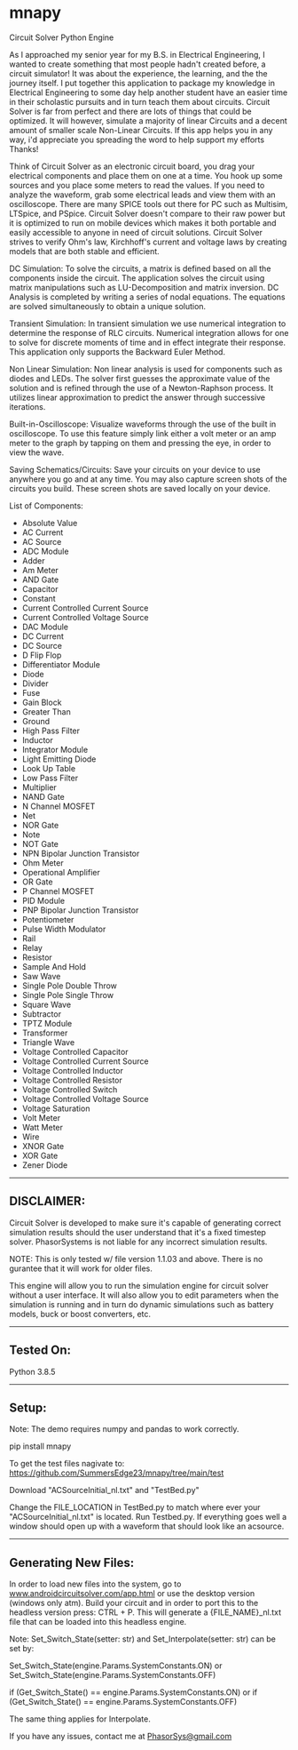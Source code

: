 # mnapy

Circuit Solver Python Engine

As I approached my senior year for my B.S. in Electrical Engineering, I wanted to create something that most people
hadn't created before, a circuit simulator! It was about the experience, the learning, and the the journey itself. I put
together this application to package my knowledge in Electrical Engineering to some day help another student have an
easier time in their scholastic pursuits and in turn teach them about circuits. Circuit Solver is far from perfect and
there are lots of things that could be optimized. It will however, simulate a majority of linear Circuits and a decent
amount of smaller scale Non-Linear Circuits. If this app helps you in any way, i'd appreciate you spreading the word to
help support my efforts Thanks!

Think of Circuit Solver as an electronic circuit board, you drag your electrical components and place them on one at a
time. You hook up some sources and you place some meters to read the values. If you need to analyze the waveform, grab
some electrical leads and view them with an oscilloscope. There are many SPICE tools out there for PC such as Multisim,
LTSpice, and PSpice. Circuit Solver doesn't compare to their raw power but it is optimized to run on mobile devices
which makes it both portable and easily accessible to anyone in need of circuit solutions. Circuit Solver strives to
verify Ohm's law, Kirchhoff's current and voltage laws by creating models that are both stable and efficient.

DC Simulation: To solve the circuits, a matrix is defined based on all the components inside the circuit. The
application solves the circuit using matrix manipulations such as LU-Decomposition and matrix inversion. DC Analysis is
completed by writing a series of nodal equations. The equations are solved simultaneously to obtain a unique solution.

Transient Simulation: In transient simulation we use numerical integration to determine the response of RLC circuits.
Numerical integration allows for one to solve for discrete moments of time and in effect integrate their response. This
application only supports the Backward Euler Method.

Non Linear Simulation: Non linear analysis is used for components such as diodes and LEDs. The solver first guesses the
approximate value of the solution and is refined through the use of a Newton-Raphson process. It utilizes linear
approximation to predict the answer through successive iterations.

Built-in-Oscilloscope: Visualize waveforms through the use of the built in oscilloscope. To use this feature simply link
either a volt meter or an amp meter to the graph by tapping on them and pressing the eye, in order to view the wave.

Saving Schematics/Circuits: Save your circuits on your device to use anywhere you go and at any time. You may also
capture screen shots of the circuits you build. These screen shots are saved locally on your device.

List of Components:

+ Absolute Value
+ AC Current
+ AC Source
+ ADC Module
+ Adder
+ Am Meter
+ AND Gate
+ Capacitor
+ Constant
+ Current Controlled Current Source
+ Current Controlled Voltage Source
+ DAC Module
+ DC Current
+ DC Source
+ D Flip Flop
+ Differentiator Module
+ Diode
+ Divider
+ Fuse
+ Gain Block
+ Greater Than
+ Ground
+ High Pass Filter
+ Inductor
+ Integrator Module
+ Light Emitting Diode
+ Look Up Table
+ Low Pass Filter
+ Multiplier
+ NAND Gate
+ N Channel MOSFET
+ Net
+ NOR Gate
+ Note
+ NOT Gate
+ NPN Bipolar Junction Transistor
+ Ohm Meter
+ Operational Amplifier
+ OR Gate
+ P Channel MOSFET
+ PID Module
+ PNP Bipolar Junction Transistor
+ Potentiometer
+ Pulse Width Modulator
+ Rail
+ Relay
+ Resistor
+ Sample And Hold
+ Saw Wave
+ Single Pole Double Throw
+ Single Pole Single Throw
+ Square Wave
+ Subtractor
+ TPTZ Module
+ Transformer
+ Triangle Wave
+ Voltage Controlled Capacitor
+ Voltage Controlled Current Source
+ Voltage Controlled Inductor
+ Voltage Controlled Resistor
+ Voltage Controlled Switch
+ Voltage Controlled Voltage Source
+ Voltage Saturation
+ Volt Meter
+ Watt Meter
+ Wire
+ XNOR Gate
+ XOR Gate
+ Zener Diode

-----------------------------------------------------------
DISCLAIMER:
-----------------------------------------------------------
Circuit Solver is developed to make sure it's capable of generating
correct simulation results should the user understand that it's a fixed timestep
solver. PhasorSystems is not liable for any incorrect simulation results.

NOTE: This is only tested w/ file version 1.1.03 and above. There is no gurantee
that it will work for older files.

This engine will allow you to run the simulation engine for circuit solver
without a user interface. It will also allow you to edit parameters when
the simulation is running and in turn do dynamic simulations such as battery
models, buck or boost converters, etc.

-----------------------------------------------------------
Tested On:
-----------------------------------------------------------
Python 3.8.5

-----------------------------------------------------------
Setup:
-----------------------------------------------------------
Note: The demo requires numpy and pandas to work correctly.

pip install mnapy

To get the test files nagivate to: 
https://github.com/SummersEdge23/mnapy/tree/main/test

Download "ACSourceInitial_nl.txt" and "TestBed.py"

Change the FILE_LOCATION in TestBed.py to match where ever your "ACSourceInitial_nl.txt" is located. 
Run Testbed.py. If everything goes well a window should open up with a
waveform that should look like an acsource.

-----------------------------------------------------------
Generating New Files:
-----------------------------------------------------------
In order to load new files into the system, go to www.androidcircuitsolver.com/app.html
or use the desktop version (windows only atm). Build your circuit and
in order to port this to the headless version press: CTRL + P.
This will generate a {FILE_NAME}_nl.txt file that can be loaded into this
headless engine.

Note: Set_Switch_State(setter: str) and Set_Interpolate(setter: str)
can be set by:

Set_Switch_State(engine.Params.SystemConstants.ON) or
Set_Switch_State(engine.Params.SystemConstants.OFF)

if (Get_Switch_State() == engine.Params.SystemConstants.ON) or
if (Get_Switch_State() == engine.Params.SystemConstants.OFF)

The same thing applies for Interpolate.

If you have any issues, contact me at PhasorSys@gmail.com
